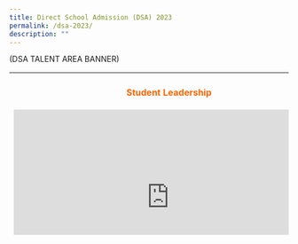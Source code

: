 ```yaml
---
title: Direct School Admission (DSA) 2023
permalink: /dsa-2023/
description: ""
---
```

(DSA TALENT AREA BANNER)


<table style="height: 293px;" width="302">
<tbody>
<tr>
<td style="width: 293.333px; text-align: center;">
<h4><span style="color: #ff6600;"><strong>Student Leadership</strong></span></h4>
<p><span style="color: #ff6600;"><strong><iframe title="YouTube video player" src="https://www.youtube.com/embed/18PJOpt-bxk" width="560" height="315" frameborder="0" allowfullscreen="allowfullscreen"></iframe></strong></span></p>
</td>
</tr>
<tr>
<td style="width: 293.333px; text-align: center;">
<h4><span style="color: #ff6600;"><strong>Basketball</strong></span></h4>
<p><span style="color: #ff6600;"><strong><iframe title="YouTube video player" src="https://www.youtube.com/embed/pzEQJ0he4TM" width="560" height="315" frameborder="0" allowfullscreen="allowfullscreen"></iframe></strong></span></p>
</td>
</tr>
<tr>
<td style="width: 293.333px; text-align: center;">
<h4><span style="color: #ff6600;"><strong>Malay Dance</strong></span></h4>
<p><span style="color: #ff6600;"><strong><iframe title="YouTube video player" src="https://www.youtube.com/embed/VVhZRpTNxN0" width="560" height="315" frameborder="0" allowfullscreen="allowfullscreen"></iframe></strong></span></p>
</td>
</tr>
<tr>
<td style="width: 293.333px; text-align: center;">
<h4><span style="color: #ff6600;"><strong>Badminton</strong></span></h4>
<p><span style="color: #ff6600;"><strong><iframe title="YouTube video player" src="https://www.youtube.com/embed/VDS5KNyGbaI" width="560" height="315" frameborder="0" allowfullscreen="allowfullscreen"></iframe></strong></span></p>
</td>
</tr>
</tbody>
</table>
<table width="302">
<tbody>